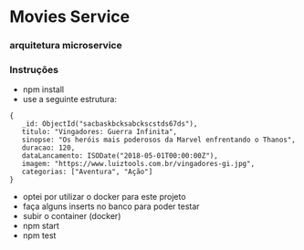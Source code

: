 # Movies Service
### arquitetura microservice

### Instruções
  
  + npm install
  + use a seguinte estrutura:
  ```
  {
     _id: ObjectId("sacbaskbcksabckscstds67ds"),
     titulo: "Vingadores: Guerra Infinita",
     sinopse: "Os heróis mais poderosos da Marvel enfrentando o Thanos",
     duracao: 120,
     dataLancamento: ISODate("2018-05-01T00:00:00Z"),
     imagem: "https://www.luiztools.com.br/vingadores-gi.jpg",
     categorias: ["Aventura", "Ação"]
  }
  ```
  + optei por utilizar o docker para este projeto
  + faça alguns inserts no banco para poder testar
  + subir o container (docker)
  + npm start
  + npm test

